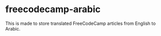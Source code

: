 # freecodecamp-arabic
This is made to store translated FreeCodeCamp articles from English to Arabic.
